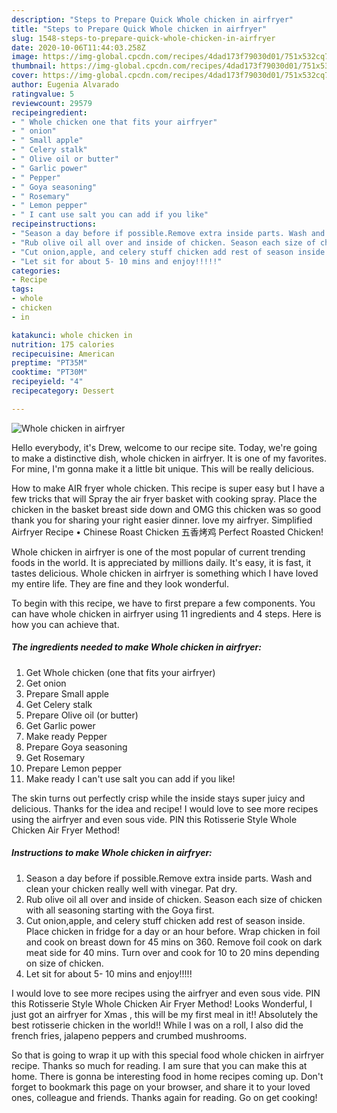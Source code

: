 ```yaml
---
description: "Steps to Prepare Quick Whole chicken in airfryer"
title: "Steps to Prepare Quick Whole chicken in airfryer"
slug: 1548-steps-to-prepare-quick-whole-chicken-in-airfryer
date: 2020-10-06T11:44:03.258Z
image: https://img-global.cpcdn.com/recipes/4dad173f79030d01/751x532cq70/whole-chicken-in-airfryer-recipe-main-photo.jpg
thumbnail: https://img-global.cpcdn.com/recipes/4dad173f79030d01/751x532cq70/whole-chicken-in-airfryer-recipe-main-photo.jpg
cover: https://img-global.cpcdn.com/recipes/4dad173f79030d01/751x532cq70/whole-chicken-in-airfryer-recipe-main-photo.jpg
author: Eugenia Alvarado
ratingvalue: 5
reviewcount: 29579
recipeingredient:
- " Whole chicken one that fits your airfryer"
- " onion"
- " Small apple"
- " Celery stalk"
- " Olive oil or butter"
- " Garlic power"
- " Pepper"
- " Goya seasoning"
- " Rosemary"
- " Lemon pepper"
- " I cant use salt you can add if you like"
recipeinstructions:
- "Season a day before if possible.Remove extra inside parts. Wash and clean your chicken really well with vinegar. Pat dry."
- "Rub olive oil all over and inside of chicken. Season each size of chicken with all seasoning starting with the Goya first."
- "Cut onion,apple, and celery stuff chicken add rest of season inside. Place chicken in fridge for a day or an hour before. Wrap chicken in foil and cook on breast down for 45 mins on 360. Remove foil cook on dark meat side for 40 mins. Turn over and cook for 10 to 20 mins depending on size of chicken."
- "Let sit for about 5- 10 mins and enjoy!!!!!"
categories:
- Recipe
tags:
- whole
- chicken
- in

katakunci: whole chicken in 
nutrition: 175 calories
recipecuisine: American
preptime: "PT35M"
cooktime: "PT30M"
recipeyield: "4"
recipecategory: Dessert

---
```



![Whole chicken in airfryer](https://img-global.cpcdn.com/recipes/4dad173f79030d01/751x532cq70/whole-chicken-in-airfryer-recipe-main-photo.jpg)

Hello everybody, it's Drew, welcome to our recipe site. Today, we're going to make a distinctive dish, whole chicken in airfryer. It is one of my favorites. For mine, I'm gonna make it a little bit unique. This will be really delicious.

How to make AIR fryer whole chicken. This recipe is super easy but I have a few tricks that will Spray the air fryer basket with cooking spray. Place the chicken in the basket breast side down and OMG this chicken was so good thank you for sharing your right easier dinner. love my airfryer. Simplified Airfryer Recipe • Chinese Roast Chicken 五香烤鸡 Perfect Roasted Chicken!

Whole chicken in airfryer is one of the most popular of current trending foods in the world. It is appreciated by millions daily. It's easy, it is fast, it tastes delicious. Whole chicken in airfryer is something which I have loved my entire life. They are fine and they look wonderful.


To begin with this recipe, we have to first prepare a few components. You can have whole chicken in airfryer using 11 ingredients and 4 steps. Here is how you can achieve that.

<!--inarticleads1-->

##### The ingredients needed to make Whole chicken in airfryer:

1. Get  Whole chicken (one that fits your airfryer)
1. Get  onion
1. Prepare  Small apple
1. Get  Celery stalk
1. Prepare  Olive oil (or butter)
1. Get  Garlic power
1. Make ready  Pepper
1. Prepare  Goya seasoning
1. Get  Rosemary
1. Prepare  Lemon pepper
1. Make ready  I can&#39;t use salt you can add if you like!


The skin turns out perfectly crisp while the inside stays super juicy and delicious. Thanks for the idea and recipe! I would love to see more recipes using the airfryer and even sous vide. PIN this Rotisserie Style Whole Chicken Air Fryer Method! 

<!--inarticleads2-->

##### Instructions to make Whole chicken in airfryer:

1. Season a day before if possible.Remove extra inside parts. Wash and clean your chicken really well with vinegar. Pat dry.
1. Rub olive oil all over and inside of chicken. Season each size of chicken with all seasoning starting with the Goya first.
1. Cut onion,apple, and celery stuff chicken add rest of season inside. Place chicken in fridge for a day or an hour before. Wrap chicken in foil and cook on breast down for 45 mins on 360. Remove foil cook on dark meat side for 40 mins. Turn over and cook for 10 to 20 mins depending on size of chicken.
1. Let sit for about 5- 10 mins and enjoy!!!!!


I would love to see more recipes using the airfryer and even sous vide. PIN this Rotisserie Style Whole Chicken Air Fryer Method! Looks Wonderful, I just got an airfryer for Xmas , this will be my first meal in it!! Absolutely the best rotisserie chicken in the world!! While I was on a roll, I also did the french fries, jalapeno peppers and crumbed mushrooms. 

So that is going to wrap it up with this special food whole chicken in airfryer recipe. Thanks so much for reading. I am sure that you can make this at home. There is gonna be interesting food in home recipes coming up. Don't forget to bookmark this page on your browser, and share it to your loved ones, colleague and friends. Thanks again for reading. Go on get cooking!
